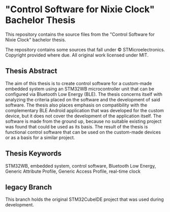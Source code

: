 # "Control Software for Nixie Clock" Bachelor Thesis

This repository contains the source files from the "Control Software for Nixie Clock" bachelor thesis.

The repository contains some sources that fall under ©️ STMicroelectronics. Copyright provided where due. All original work licensed under MIT.

## Thesis Abstract

The aim of this thesis is to create control software for a custom-made embedded system using an STM32WB microcontroller unit that can be configured via Bluetooth Low Energy (BLE). The thesis concerns itself with analyzing the criteria placed on the software and the development of said software. The thesis also places emphasis on compatibility with the complementary BLE Android application that was developed for the custom device, but it does not cover the development of the application itself. The software is made from the ground up, because no suitable existing project was found that could be used as its basis. The result of the thesis is functional control software that can be used on the custom-made devices or as a basis for a similar project.

## Thesis Keywords

STM32WB, embedded system, control software, Bluetooth Low Energy, Generic Attribute Profile, Generic Access Profile, real-time clock

## legacy Branch

This branch holds the original STM32CubeIDE project that was used during development.
